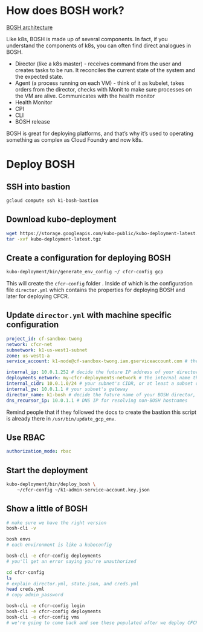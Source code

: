 # How does BOSH work?

[BOSH architecture](https://bosh.io/docs/bosh-components.html)

Like k8s, BOSH is made up of several components. In fact, if you understand the components of k8s, you can often find direct analogues in BOSH.

* Director (like a k8s master) - receives command from the user and creates tasks to be run. It reconciles the current state of the system and the expected state.
* Agent (a process running on each VM) - think of it as kubelet, takes orders from the director, checks with Monit to make sure processes on the VM are alive. Communicates with the health monitor
* Health Monitor
* CPI
* CLI
* BOSH release

BOSH is great for deploying platforms, and that’s why it’s used to operating something as complex as Cloud Foundry and now k8s.


# Deploy BOSH

## SSH into bastion

```sh
gcloud compute ssh k1-bosh-bastion
```

## Download kubo-deployment

```sh
wget https://storage.googleapis.com/kubo-public/kubo-deployment-latest.tgz
tar -xvf kubo-deployment-latest.tgz
```

## Create a configuration for deploying BOSH

```sh
kubo-deployment/bin/generate_env_config ~/ cfcr-config gcp
```

This will create the `cfcr-config` folder . Inside of which is the configuration file `director.yml` which contains the properties for deploying BOSH and later for deploying CFCR.

## Update `director.yml` with machine specific configuration

```yaml
project_id: cf-sandbox-twong
network: cfcr-net
subnetwork: k1-us-west1-subnet
zone: us-west1-a
service_account: k1-node@cf-sandbox-twong.iam.gserviceaccount.com # the service account created in the earlier terraform script. It'll be used by the CPI

internal_ip: 10.0.1.252 # decide the future IP address of your director, must be in your subnet
deployments_network: my-cfcr-deployments-network # the internal name that BOSH will use place deployments. Can be whatever you want
internal_cidr: 10.0.1.0/24 # your subnet's CIDR, or at least a subset of it that you want BOSH to use to deploy machines
internal_gw: 10.0.1.1 # your subnet's gateway
director_name: k1-bosh # decide the future name of your BOSH director, can be user friendly and can be whatever you want
dns_recursor_ip: 10.0.1.1 # DNS IP for resolving non-BOSH hostnames
```

Remind people that if they followed the docs to create the bastion this script is already there in `/usr/bin/update_gcp_env`.

## Use RBAC

```yaml
authorization_mode: rbac
```

## Start the deployment

```sh
kubo-deployment/bin/deploy_bosh \
    ~/cfcr-config ~/k1-admin-service-account.key.json
```

## Show a little of BOSH

```sh
# make sure we have the right version
bosh-cli -v

bosh envs
# each environment is like a kubeconfig

bosh-cli -e cfcr-config deployments
# you'll get an error saying you're unauthorized

cd cfcr-config
ls
# explain director.yml, state.json, and creds.yml
head creds.yml
# copy admin_password

bosh-cli -e cfcr-config login
bosh-cli -e cfcr-config deployments
bosh-cli -e cfcr-config vms
# we're going to come back and see these populated after we deploy CFCR using BOSH
```